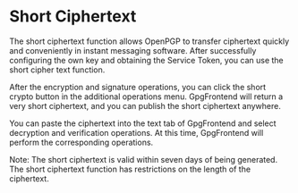 # Short Ciphertext

The short ciphertext function allows OpenPGP to transfer ciphertext quickly and conveniently in instant messaging software.
After successfully configuring the own key and obtaining the Service Token, you can use the short cipher text function.

After the encryption and signature operations, you can click the short crypto button in the additional operations menu. 
GpgFrontend will return a very short ciphertext, and you can publish the short ciphertext anywhere.

You can paste the ciphertext into the text tab of GpgFrontend and select decryption and verification operations. 
At this time, GpgFrontend will perform the corresponding operations.

Note: The short ciphertext is valid within seven days of being generated. The short ciphertext function has restrictions on the length of the ciphertext.
